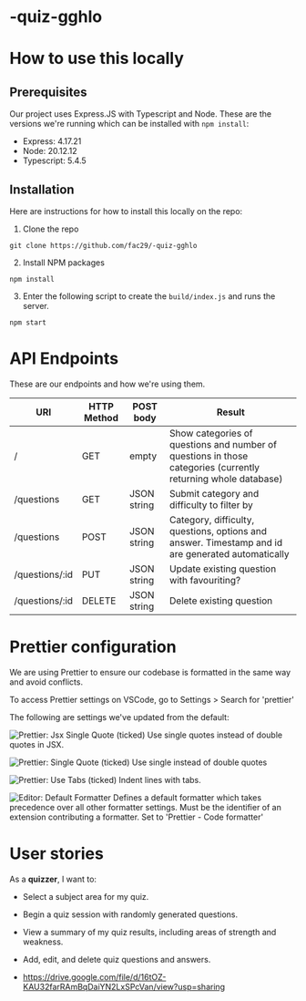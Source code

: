 # -quiz-gghlo

# How to use this locally

## Prerequisites

Our project uses Express.JS with Typescript and Node. These are the versions we're running which can be installed with `npm install`:

- Express: 4.17.21
- Node: 20.12.12
- Typescript: 5.4.5

## Installation

Here are instructions for how to install this locally on the repo:

1. Clone the repo

```git clone https://github.com/fac29/-quiz-gghlo```

2. Install NPM packages

```npm install```

3. Enter the following script to create the `build/index.js` and runs the server.

```npm start```

# API Endpoints

These are our endpoints and how we're using them.

| URI            | HTTP Method | POST body   | Result                                                                                                        |
| -------------- | ----------- | ----------- | ------------------------------------------------------------------------------------------------------------- |
| /              | GET         | empty       | Show categories of questions and number of questions in those categories (currently returning whole database) |
| /questions     | GET         | JSON string | Submit category and difficulty to filter by                                                                   |
| /questions     | POST        | JSON string | Category, difficulty, questions, options and answer. Timestamp and id are generated automatically             |
| /questions/:id | PUT         | JSON string | Update existing question with favouriting?                                                                    |
| /questions/:id | DELETE      | JSON string | Delete existing question                                                                                      |

# Prettier configuration

We are using Prettier to ensure our codebase is formatted in the same way and avoid conflicts.

To access Prettier settings on VSCode, go to Settings > Search for 'prettier'

The following are settings we've updated from the default:

![Prettier: Jsx Single Quote (ticked) Use single quotes instead of double quotes in JSX.](assets/image.png)

![Prettier: Single Quote (ticked) Use single instead of double quotes](assets/image-1.png)

![Prettier: Use Tabs (ticked) Indent lines with tabs.](assets/image-2.png)

![Editor: Default Formatter Defines a default formatter which takes precedence over all other formatter settings. Must be the identifier of an extension contributing a formatter. Set to 'Prettier - Code formatter'](assets/image-3.png)

# User stories

As a **quizzer**, I want to:

- Select a subject area for my quiz.
- Begin a quiz session with randomly generated questions.
- View a summary of my quiz results, including areas of strength and weakness.
- Add, edit, and delete quiz questions and answers.

- https://drive.google.com/file/d/16tOZ-KAU32farRAmBqDaiYN2LxSPcVan/view?usp=sharing
